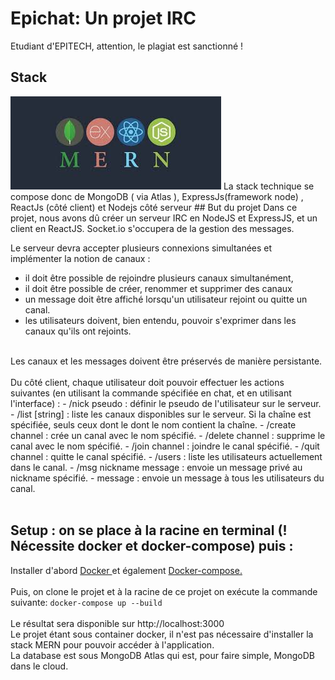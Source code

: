 
# Epichat: Un projet IRC
Etudiant d'EPITECH, attention, le plagiat est sanctionné ! 
## Stack 
<img alt="Mern stack" src="https://raw.githubusercontent.com/Daviran/EpiChat/main/assets/MERN.jpeg" />
 La stack technique se compose donc de MongoDB ( via Atlas ), ExpressJs(framework node) , ReactJs (côté client) et Nodejs côté serveur
## But du projet
Dans ce projet, nous avons dû créer un serveur IRC en NodeJS et ExpressJS, et un client en ReactJS. Socket.io s'occupera de la gestion des messages. <br>

Le serveur devra accepter plusieurs connexions simultanées et implémenter la notion de canaux :
- il doit être possible de rejoindre plusieurs canaux simultanément,
- il doit être possible de créer, renommer et supprimer des canaux
- un message doit être affiché lorsqu'un utilisateur rejoint ou quitte un canal.
- les utilisateurs doivent, bien entendu, pouvoir s'exprimer dans les canaux qu'ils ont rejoints.

<br> 
Les canaux et les messages doivent être préservés de manière persistante.
<br><br>
Du côté client, chaque utilisateur doit pouvoir effectuer les actions suivantes (en utilisant la commande spécifiée en
chat, et en utilisant l'interface) :
- /nick pseudo : définir le pseudo de l'utilisateur sur le serveur.
- /list [string] : liste les canaux disponibles sur le serveur. Si la chaîne est spécifiée, seuls ceux dont le
dont le nom contient la chaîne.
- /create channel : crée un canal avec le nom spécifié.
- /delete channel : supprime le canal avec le nom spécifié.
- /join channel : joindre le canal spécifié.
- /quit channel : quitte le canal spécifié.
- /users : liste les utilisateurs actuellement dans le canal.
- /msg nickname message : envoie un message privé au nickname spécifié.
- message : envoie un message à tous les utilisateurs du canal.
<br><br>

## Setup : on se place à la racine en terminal (! Nécessite docker et docker-compose) puis : 

Installer d'abord <a href= "https://docs.docker.com/get-docker/" > Docker </a>  et également <a href="https://docs.docker.com/compose/install/"> Docker-compose.</a>
  <br><br>
Puis, on clone le projet et à la racine de ce projet on exécute la commande suivante: 
  ``` docker-compose up --build ```
  <br><br>
  Le résultat sera disponible sur http://localhost:3000 <br>
  Le projet étant sous container docker, il n'est pas nécessaire d'installer la stack MERN pour pouvoir accéder à l'application. <br>
  La database est sous MongoDB Atlas qui est, pour faire simple, MongoDB dans le cloud. 
